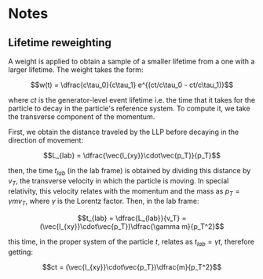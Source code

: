 # Notes

## Lifetime reweighting

A weight is applied to obtain a sample of a smaller lifetime from a one with a larger lifetime. The weight takes the form:

$$w(t) = \dfrac{c\tau_0}{c\tau_1} e^{(ct/c\tau_0 - ct/c\tau_1)}$$

where $ct$ is the generator-level event lifetime i.e. the time that it takes for the particle to decay in the particle's reference system. To compute it, we take the transverse component of the momentum.

First, we obtain the distance traveled by the LLP before decaying in the direction of movement:

$$L_{lab} = \dfrac{\vec{l_{xy}}\cdot\vec{p_T}}{p_T}$$

then, the time $t_{lab}$ (in the lab frame) is obtained by dividing this distance by $v_T$, the transverse velocity in which the particle is moving. In special relativity, this velocity relates with the momentum and the mass as $p_T = \gamma mv_T$, where $\gamma$ is the Lorentz factor. Then, in the lab frame:

$$t_{lab} = \dfrac{L_{lab}}{v_T} = (\vec{l_{xy}}\cdot\vec{p_T})\dfrac{\gamma m}{p_T^2}$$

this time, in the proper system of the particle $t$, relates as $t_{lab} = \gamma t$, therefore getting:

$$ct = (\vec{l_{xy}}\cdot\vec{p_T})\dfrac{m}{p_T^2}$$
